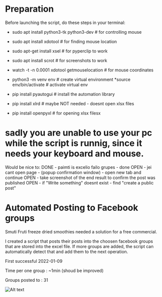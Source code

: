 # Preparation

Before launching the script, do these steps in your terminal:

* sudo apt install python3-tk python3-dev # for controlling mouse
* sudo apt install xdotool        # for finding mouse location
* sudo apt-get install xsel       # for pyperclip to work
* sudo apt install scrot          # for screenshots to work 
* watch -t -n 0.0001 xdotool getmouselocation # for mouse coordinates

* python3 -m venv env            # create virtual environment
*source env/bin/activate         # activate virtual env

* pip install pyautogui           # install the automation library
* pip install xlrd                # maybe NOT needed - doesnt open xlsx files
* pip install openpyxl            # for opening xlsx filesx

# sadly you are unable to use your pc while the script is runnig, since it needs your keyboard and mouse.

Would be nice to:
DONE - paimti is excelio failo grupes - done
OPEN - jei cant open page - (popup confirmation window) - open new tab and continue
OPEN - take screenshot of the end result to confirm the post was published
OPEN - if "Write something" doesnt exist - find "create a public post"

# Automated Posting to Facebook groups

Smuti Fruti freeze dried smoothies needed a solution for a free commercial.

I created a script that posts their posts into the choosen facebook groups that are stored into the excel file. If more groups are added, the script can automatically detect that and add them to the next operation.

First successful 2022-01-09

Time per one group : ~1min (shoud be improved)

Groups posted to : 31

![Alt text](https://github.com/arvydasg/python/blob/main/facebook_automated_groups/resources/1st.png)

